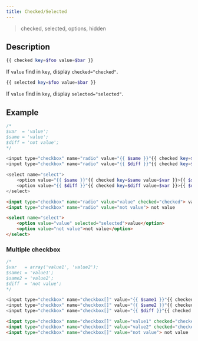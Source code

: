 ```yaml
---
title: Checked/Selected
---
```


> checked, selected, options, hidden

## Description

```php
{{ checked key=$foo value=$bar }}
```

If `value` find in `key`, display `checked="checked"`.

```php
{{ selected key=$foo value=$bar }}
```

If `value` find in `key`, display `selected="selected"`.

## Example

```php title="Template"
/*
$var  = 'value';
$same = 'value';
$diff = 'not value';
*/

<input type="checkbox" name="radio" value="{{ $same }}"{{ checked key=$same value=$var }}> {{ $same }}
<input type="checkbox" name="radio" value="{{ $diff }}"{{ checked key=$diff value=$var }}> {{ $diff }}

<select name="select">
    <option value="{{ $same }}"{{ checked key=$same value=$var }}>{{ $same }}</option>
    <option value="{{ $diff }}"{{ checked key=$diff value=$var }}>{{ $diff }}</option>
</select>
```

```html title="Output"
<input type="checkbox" name="radio" value="value" checked="checked"> value
<input type="checkbox" name="radio" value="not value"> not value

<select name="select">
    <option value="value" selected="selected">value</option>
    <option value="not value">not value</option>
</select>
```

### Multiple checkbox

```php template="Template"
/*
$var   = array('value1', 'value2');
$same1 = 'value1';
$same2 = 'value2';
$diff  = 'not value';
*/

<input type="checkbox" name="checkbox[]" value="{{ $same1 }}"{{ checked key=$same1 value=$var }}> {{ $same1 }}
<input type="checkbox" name="checkbox[]" value="{{ $same2 }}"{{ checked key=$same2 value=$var }}> {{ $same2 }}
<input type="checkbox" name="checkbox[]" value="{{ $diff }}"{{ checked key=$diff value=$var }}> {{ $diff }}
```

```html template="Output"
<input type="checkbox" name="checkbox[]" value="value1" checked="checked"> value
<input type="checkbox" name="checkbox[]" value="value2" checked="checked"> value
<input type="checkbox" name="checkbox[]" value="not value"> not value
```